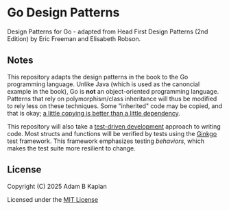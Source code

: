 # Go Design Patterns

Design Patterns for Go - adapted from Head First Design Patterns (2nd Edition) by Eric Freeman and
Elisabeth Robson.

## Notes

This repository adapts the design patterns in the book to the Go programming language. Unlike Java
(which is used as the canoncial example in the book), Go is **not** an object-oriented programming
language. Patterns that rely on polymorphism/class inheritance will thus be modified to rely less
on these techniques. Some "inherited" code may be copied, and that is okay;
[a little copying is better than a little dependency](https://www.youtube.com/watch?v=PAAkCSZUG1c&t=9m28s).

This repository will also take a [test-driven development](https://www.agilealliance.org/glossary/tdd/)
approach to writing code. Most structs and functions will be verified by tests using the
[Ginkgo](https://onsi.github.io/ginkgo/) test framework. This framework emphasizes testing
_behaviors_, which makes the test suite more resilient to change.

## License

Copyright (C) 2025 Adam B Kaplan

Licensed under the [MIT License](./LICENSE)
